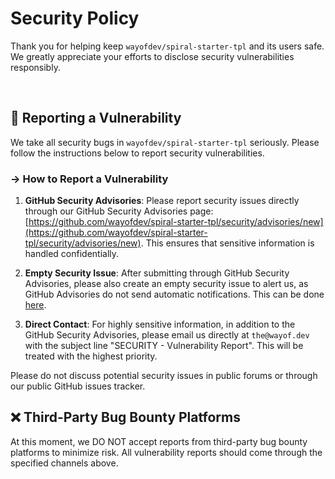# Security Policy

Thank you for helping keep `wayofdev/spiral-starter-tpl` and its users safe. We greatly appreciate your efforts to disclose security vulnerabilities responsibly.

<br>

## 🚨 Reporting a Vulnerability

We take all security bugs in `wayofdev/spiral-starter-tpl` seriously. Please follow the instructions below to report security vulnerabilities.

### → How to Report a Vulnerability

1. **GitHub Security Advisories**: Please report security issues directly through our GitHub Security Advisories page: [https://github.com/wayofdev/spiral-starter-tpl/security/advisories/new](https://github.com/wayofdev/spiral-starter-tpl/security/advisories/new). This ensures that sensitive information is handled confidentially.

2. **Empty Security Issue**: After submitting through GitHub Security Advisories, please also create an empty security issue to alert us, as GitHub Advisories do not send automatic notifications. This can be done [here](https://github.com/wayofdev/spiral-starter-tpl/issues/new?assignees=&labels=type%3A+bug%2Cpriority%3A+high%2Ctype%3A+security&projects=&template=5-security-report.yml&title=%5BSecurity%5D%3A+).

3. **Direct Contact**: For highly sensitive information, in addition to the GitHub Security Advisories, please email us directly at `the@wayof.dev` with the subject line "SECURITY - Vulnerability Report". This will be treated with the highest priority.

Please do not discuss potential security issues in public forums or through our public GitHub issues tracker.

## ❌ Third-Party Bug Bounty Platforms

At this moment, we DO NOT accept reports from third-party bug bounty platforms to minimize risk. All vulnerability reports should come through the specified channels above.

<br>
